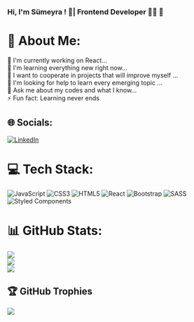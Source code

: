 ### Hi, I'm Sümeyra ! 👋| Frontend Developer 👩‍💻 🌠

# 💫 About Me:
🔭 I'm currently working on React...<br>🌱 I'm learning everything new right now...<br>👯 I want to cooperate in projects that will improve myself ...<br>🤔 I'm looking for help to learn every emerging topic ...<br>💬 Ask me about my codes and what I know...<br>⚡ Fun fact: Learning never ends


## 🌐 Socials:
[![LinkedIn](https://img.shields.io/badge/LinkedIn-%230077B5.svg?logo=linkedin&logoColor=white)](https://linkedin.com/in/https://www.linkedin.com/in/s%C3%BCmeyra-k%C4%B1l%C4%B1%C3%A7-b805952b6/) 

# 💻 Tech Stack:
![JavaScript](https://img.shields.io/badge/javascript-%23323330.svg?style=for-the-badge&logo=javascript&logoColor=%23F7DF1E) ![CSS3](https://img.shields.io/badge/css3-%231572B6.svg?style=for-the-badge&logo=css3&logoColor=white) ![HTML5](https://img.shields.io/badge/html5-%23E34F26.svg?style=for-the-badge&logo=html5&logoColor=white) ![React](https://img.shields.io/badge/react-%2320232a.svg?style=for-the-badge&logo=react&logoColor=%2361DAFB) ![Bootstrap](https://img.shields.io/badge/bootstrap-%238511FA.svg?style=for-the-badge&logo=bootstrap&logoColor=white) ![SASS](https://img.shields.io/badge/SASS-hotpink.svg?style=for-the-badge&logo=SASS&logoColor=white) ![Styled Components](https://img.shields.io/badge/styled--components-DB7093?style=for-the-badge&logo=styled-components&logoColor=white)
# 📊 GitHub Stats:
![](https://github-readme-stats.vercel.app/api?username=kilicsumeyra&theme=dark&hide_border=false&include_all_commits=false&count_private=false)<br/>
![](https://github-readme-streak-stats.herokuapp.com/?user=kilicsumeyra&theme=dark&hide_border=false)<br/>
![](https://github-readme-stats.vercel.app/api/top-langs/?username=kilicsumeyra&theme=dark&hide_border=false&include_all_commits=false&count_private=false&layout=compact)

## 🏆 GitHub Trophies
![](https://github-profile-trophy.vercel.app/?username=kilicsumeyra&theme=radical&no-frame=false&no-bg=true&margin-w=4)

<!-- Proudly created with GPRM ( https://gprm.itsvg.in ) -->
